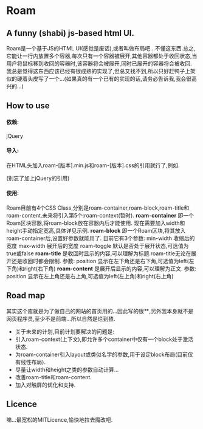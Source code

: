 Roam
====
A funny (shabi) js-based html UI.
----

Roam是一个基于JS的HTML UI(感觉是废话),或者叫做布局吧...不懂这东西.总之,它能让一行内放置多个容器,每次只有一个容器被展开,其他容器都处于收回状态,当用户将鼠标移到收回的容器时,该容器将会被展开,同时已展开的容器将会被收回.
我总是觉得这东西应该已经有很成熟的实现了,但总又找不到,所以只好赶鸭子上架似的硬着头皮写了一个...(如果真的有一个已有的实现的话,请务必告诉我,我会很高兴的...)

How to use
----

#### 依赖:
jQuery

#### 导入:
在HTML头加入roam-[版本].min.js和roam-[版本].css的引用就行了,例如.
<link rel="stylesheet" type="text/css" href="roam-0.1.css" />
<script type="text/javascript" src="roam-0.1.min.js" ></script>
(别忘了加上jQuery的引用)

#### 使用:
Roam目前有4个CSS Class,分别是roam-container,roam-block,roam-title和roam-content.未来将引入第5个:roam-context(暂时).
**roam-container** 即一个Roam区块容器,将roam-block放在容器内后才能使用.
现在需要加入width和height手动指定宽高,具体详见示例.
**roam-block** 即一个Roam区块,将其放入roam-container后,设置好参数就能用了.
目前它有3个参数:
min-width 收缩后的宽度
max-width 展开后的宽度
roam-toggle 默认是否处于展开状态,可选值为true或false
**roam-title** 是收回时显示的内容,可以理解为标题.roam-title无论在展开还是收回时都会限制.
参数:
position 显示在左下角还是右下角,可选值为left(左下角)和right(右下角)
**roam-content** 是展开后显示的内容,可以理解为正文.
参数:
position 显示在左上角还是右上角,可选值为left(左上角)和right(右上角)

Road map
----

其实这个库就是为了做自己的网站的首页用的...因此写的很艹,另外我本身就不是网页程序员,至少不是前端...所以自然是烂到猹.
- 关于未来的计划,目前计划要解决的问题是:
- 引入roam-context(上下文),即允许多个container中仅有一个block处于激活状态.
- 为roam-container引入layout或类似名字的参数,用于设定block布局(目前仅有线性布局).
- 尽量让width和height之类的参数自动计算...
- 改善roam-title和roam-content.
- 加入对触屏的优化和支持.

Licence
----
嘛...最宽松的MITLicence,愉快地拉去魔改吧.